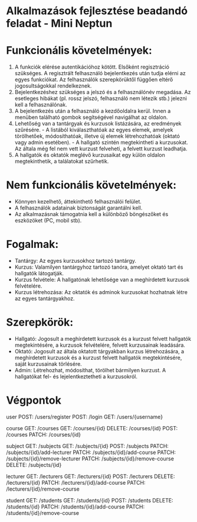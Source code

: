 # Alkalmazások fejlesztése beadandó feladat - Mini Neptun

# Funkcionális követelmények:

  1. A funkciók elérése autentikációhoz kötött. Elsőként regisztráció szükséges. A regisztrált felhasználó bejelentkezés után tudja elérni az egyes funkciókat. Az felhasználók szerepkörüktől függően eltérő jogosultságokkal rendelkeznek.
  2. Bejelentkezéshez szükséges a jelszó és a felhasználónév megadása. Az esetleges hibákat (pl. rossz jelszó, felhasználó nem létezik stb.) jelezni kell a felhasználónak.
  3. A bejelentkezés után a felhasználó a kezdőoldalra kerül. Innen a menüben található gombok segítségével navigálhat az oldalon.
  4. Lehetőség van a tantárgyak és kurzusok listázására, az eredmények szűrésére.
    - A listából kiválaszthatóak az egyes elemek, amelyek törölhetőek, módosíthatóak, illetve új elemek létrehozhatóak (oktató vagy admin esetében).
    - A hallgató szintén megtekintheti a kurzusokat. Az általa még fel nem vett kurzust felveheti, a felvett kurzust leadhatja.
  5. A hallgatók és oktatók meglévő kurzusaikat egy külön oldalon megtekinthetik, a találatokat szűrhetik.
  
# Nem funkcionális követelmények:

 - Könnyen kezelhető, áttekinthető felhasználói felület.
 - A felhasználók adatainak biztonságát garantálni kell.
 - Az alkalmazásnak támogatnia kell a különböző böngészőket és eszközöket (PC, mobil stb).

# Fogalmak:

  - Tantárgy: Az egyes kurzusokhoz tartozó tantárgy.
  - Kurzus: Valamilyen tantárgyhoz tartozó tanóra, amelyet oktató tart és hallgatók látogatják.
  - Kurzus felvétele: A hallgatónak lehetősége van a meghírdetett kurzusok felvételére.
  - Kurzus létrehozása: Az oktatók és adminok kurzusokat hozhatnak létre az egyes tantárgyakhoz.
  
# Szerepkörök:

  - Hallgató: Jogosult a meghírdetett kurzusok és a kurzust felvett hallgatók megtekintésére, a kurzusok felvételére, felvett kurzusainak leadására.
  - Oktató: Jogosult az általa oktatott tárgyakban kurzus létrehozására, a meghírdetett kurzusok és a kurzust felvett hallgatók megtekintésére, saját kurzusainak törlésére.
  - Admin: Létrehozhat, módosíthat, törölhet bármilyen kurzust. A hallgatókat fel- és lejelentkeztetheti a kurzusokról.
  
# Végpontok
user
POST: /users/register
POST: /login
GET: /users/{username}

course
GET: /courses
GET: /courses/{id}
DELETE: /courses/{id}
POST: /courses
PATCH: /courses/{id}

subject
GET: /subjects
GET: /subjects/{id}
POST: /subjects
PATCH: /subjects/{id}/add-lecturer
PATCH: /subjects/{id}/add-course
PATCH: /subjects/{id}/remove-lecturer
PATCH: /subjects/{id}/remove-course
DELETE: /subjects/{id}

lecturer
GET: /lecturers
GET: /lecturers/{id}
POST: /lecturers
DELETE: /lecturers/{id}
PATCH: /lecturers/{id}/add-course
PATCH: /lecturers/{id}/remove-course

student
GET: /students
GET: /students/{id}
POST: /students
DELETE: /students/{id}
PATCH: /students/{id}/add-course
PATCH: /students/{id}/remove-course
